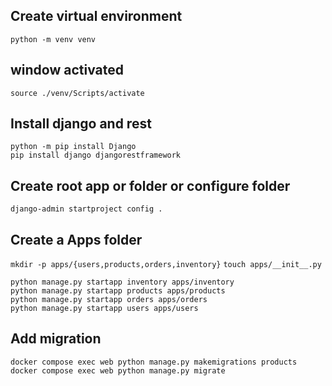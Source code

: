 ## Create virtual environment

`python -m venv venv`

## window activated

`source ./venv/Scripts/activate`

## Install django and rest

```
python -m pip install Django
pip install django djangorestframework
```

## Create root app or folder or configure folder

`django-admin startproject config .`

## Create a Apps folder

`mkdir -p apps/{users,products,orders,inventory}`
`touch apps/__init__.py`

```
python manage.py startapp inventory apps/inventory
python manage.py startapp products apps/products
python manage.py startapp orders apps/orders
python manage.py startapp users apps/users
```

## Add migration

```
docker compose exec web python manage.py makemigrations products
docker compose exec web python manage.py migrate
```
